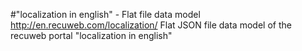 #"localization in english" - Flat file data model
http://en.recuweb.com/localization/
Flat JSON file data model of the recuweb portal "localization in english"
